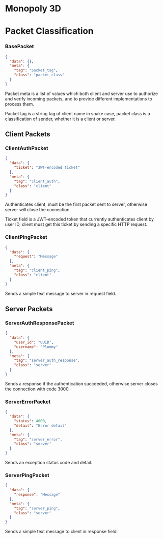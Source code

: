 # Monopoly 3D

# Packet Classification

### BasePacket

```json
{
  "data": {},
  "meta": {
    "tag": "packet_tag",
    "class": "packet_class"
  }
}
```

Packet meta is a list of values which both client and server use to authorize and verify incoming packets, and to provide different implementations to process them.

Packet tag is a string tag of client name in snake case, packet class is a classification of sender, whether it is a client or server.

## Client Packets

### ClientAuthPacket

```json
{
  "data": {
    "ticket": "JWT-encoded ticket"
  },
  "meta": {
    "tag": "client_auth",
    "class": "client"
  }
}
```

Authenticates client, must be the first packet sent to server, otherwise server will close the connection.

Ticket field is a JWT-encoded token that currently authenticates client by user ID, client must get this ticket by sending a specific HTTP request.

### ClientPingPacket

```json
{
  "data": {
    "request": "Message"
  },
  "meta": {
    "tag": "client_ping",
    "class": "client"
  }
}
```

Sends a simple text message to server in request field.

## Server Packets

### ServerAuthResponsePacket

```json
{
  "data": {
    "user_id": "UUID",
    "username": "Plummy"
  },
  "meta": {
    "tag": "server_auth_response",
    "class": "server"
  }
}
```

Sends a response if the authentication succeeded, otherwise server closes the connection with code 3000.

### ServerErrorPacket

```json
{
  "data": {
    "status": 4000,
    "detail": "Error detail"
  },
  "meta": {
    "tag": "server_error",
    "class": "server"
  }
}
```

Sends an exception status code and detail.

### ServerPingPacket

```json
{
  "data": {
    "response": "Message"
  },
  "meta": {
    "tag": "server_ping",
    "class": "server"
  }
}
```

Sends a simple text message to client in response field.

